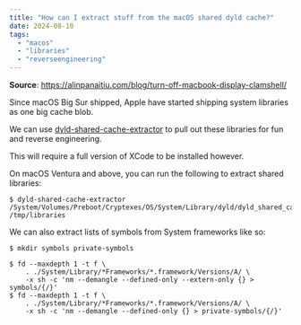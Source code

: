 ```yaml
---
title: "How can I extract stuff from the macOS shared dyld cache?"
date: 2024-08-10
tags:
  - "macos"
  - "libraries"
  - "reverseengineering"
---
```


**Source**: https://alinpanaitiu.com/blog/turn-off-macbook-display-clamshell/

Since macOS Big Sur shipped, Apple have started shipping system libraries as one big cache blob.

We can use [dyld-shared-cache-extractor](https://github.com/keith/dyld-shared-cache-extractor) to pull out these libraries for fun and reverse engineering.

This will require a full version of XCode to be installed however.

On macOS Ventura and above, you can run the following to extract shared libraries:

```console
$ dyld-shared-cache-extractor /System/Volumes/Preboot/Cryptexes/OS/System/Library/dyld/dyld_shared_cache_arm64e /tmp/libraries
```

We can also extract lists of symbols from System frameworks like so:

```console
$ mkdir symbols private-symbols

$ fd --maxdepth 1 -t f \
    . ./System/Library/*Frameworks/*.framework/Versions/A/ \
    -x sh -c 'nm --demangle --defined-only --extern-only {} > symbols/{/}'
$ fd --maxdepth 1 -t f \
    . ./System/Library/*Frameworks/*.framework/Versions/A/ \
    -x sh -c 'nm --demangle --defined-only {} > private-symbols/{/}'
```
